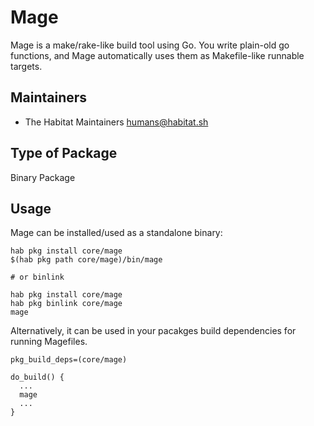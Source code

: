 # Mage

Mage is a make/rake-like build tool using Go. You write plain-old go functions, and Mage automatically uses them as Makefile-like runnable targets.

## Maintainers

* The Habitat Maintainers <humans@habitat.sh>

## Type of Package

Binary Package

## Usage

Mage can be installed/used as a standalone binary:

```
hab pkg install core/mage
$(hab pkg path core/mage)/bin/mage

# or binlink

hab pkg install core/mage
hab pkg binlink core/mage
mage
```

Alternatively, it can be used in your pacakges build dependencies for running Magefiles.

```
pkg_build_deps=(core/mage)

do_build() {
  ...
  mage
  ...
}
```
